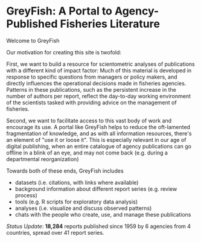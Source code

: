 # GreyFish: A Portal to Agency-Published Fisheries Literature 


Welcome to GreyFish

Our motivation for creating this site is twofold:

First, we want to build a resource for scientometric analyses of publications 
with a different kind of impact factor: Much of this material is developed 
in response to specific questions from managers or policy makers, and 
directly influences the operational decisions made in fisheries agencies. 
Patterns in these publications, such as the persistent increase in the 
number of authors per report, reflect the day-to-day working environment 
of the scientists tasked with providing advice on the management of fisheries.

Second, we want to facilitate access to this vast body of work and encourage 
its use. A portal like GreyFish helps to reduce the oft-lamented fragmentation
 of knowledge, and as with all information resources, there's an element
 of "use it or loose it". This is especially relevant in our age of 
 digital publishing, when an entire catalogue of agency publications 
 can go offline in a blink of an eye, and may not come back 
 (e.g. during a departmental reorganization)

Towards both of these ends, GreyFish includes

* datasets (i.e. citations, with links where available)
* background information about different report series (e.g. review process)
* tools (e.g. R scripts for exploratory data analysis)
* analyses (i.e. visualize and discuss observed patterns)
* chats with the people who create, use, and manage these publications

*Status Update*: **18,284** reports published since 1959 by 6 agencies from 4 countries,
 spread over 41 report series.

